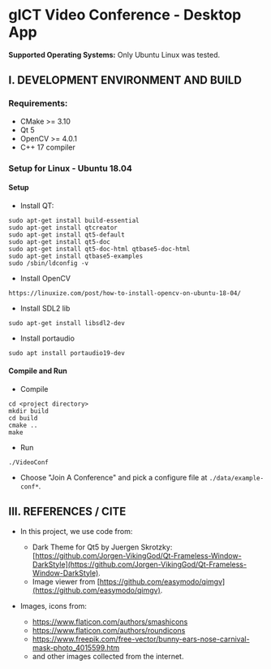 # gICT Video Conference - Desktop App

**Supported Operating Systems:** Only Ubuntu Linux was tested.

## I. DEVELOPMENT ENVIRONMENT AND BUILD

### Requirements:

- CMake >= 3.10
- Qt 5
- OpenCV >= 4.0.1
- C++ 17 compiler

### Setup for Linux - Ubuntu 18.04

#### Setup

- Install QT:

```
sudo apt-get install build-essential
sudo apt-get install qtcreator
sudo apt-get install qt5-default
sudo apt-get install qt5-doc
sudo apt-get install qt5-doc-html qtbase5-doc-html
sudo apt-get install qtbase5-examples
sudo /sbin/ldconfig -v
```

- Install OpenCV

```
https://linuxize.com/post/how-to-install-opencv-on-ubuntu-18-04/
```

- Install SDL2 lib
```
sudo apt-get install libsdl2-dev
```

- Install portaudio
```
sudo apt install portaudio19-dev
```

#### Compile and Run

- Compile
```
cd <project directory>
mkdir build
cd build
cmake ..
make
```

- Run
```
./VideoConf
```

- Choose "Join A Conference" and pick a configure file at `./data/example-conf*`.

## III. REFERENCES / CITE

- In this project, we use code from:
    + Dark Theme for Qt5 by Juergen Skrotzky: [https://github.com/Jorgen-VikingGod/Qt-Frameless-Window-DarkStyle](https://github.com/Jorgen-VikingGod/Qt-Frameless-Window-DarkStyle).
    + Image viewer from [https://github.com/easymodo/qimgv](https://github.com/easymodo/qimgv).

- Images, icons from:
    + https://www.flaticon.com/authors/smashicons
    + https://www.flaticon.com/authors/roundicons
    + https://www.freepik.com/free-vector/bunny-ears-nose-carnival-mask-photo_4015599.htm
    + and other images collected from the internet.
